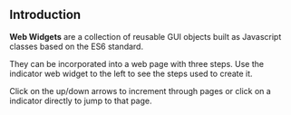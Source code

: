 ## Introduction

**Web Widgets** are a collection of reusable GUI objects built as Javascript classes based on the ES6 standard.

They can be incorporated into a web page with three steps. Use the indicator web widget to the left to see the steps used to create it.

Click on the up/down arrows to increment through pages or click on a indicator directly to jump to that page.